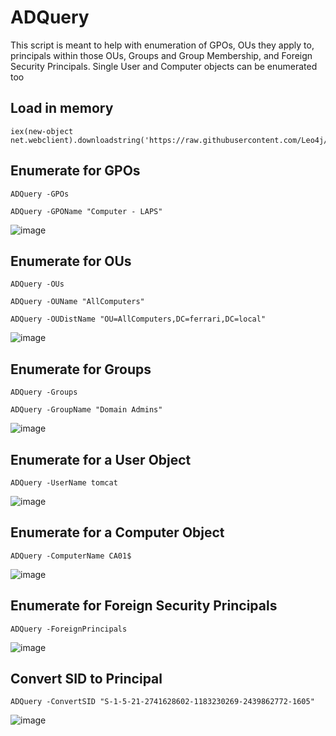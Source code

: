 # ADQuery

This script is meant to help with enumeration of GPOs, OUs they apply to, principals within those OUs, Groups and Group Membership, and Foreign Security Principals. Single User and Computer objects can be enumerated too

## Load in memory
```
iex(new-object net.webclient).downloadstring('https://raw.githubusercontent.com/Leo4j/ADQuery/main/ADQuery.ps1')
```

## Enumerate for GPOs
```
ADQuery -GPOs
```
```
ADQuery -GPOName "Computer - LAPS"
```
![image](https://github.com/user-attachments/assets/e04990ee-f3e7-4e8a-86af-fc9ac215fc2d)

## Enumerate for OUs
```
ADQuery -OUs
```
```
ADQuery -OUName "AllComputers"
```
```
ADQuery -OUDistName "OU=AllComputers,DC=ferrari,DC=local"
```
![image](https://github.com/user-attachments/assets/eb7b463b-8c0c-4963-be7b-9585773e4234)

## Enumerate for Groups
```
ADQuery -Groups
```
```
ADQuery -GroupName "Domain Admins"
```
![image](https://github.com/user-attachments/assets/123658c5-e221-43aa-8388-c42b95995bb9)


## Enumerate for a User Object
```
ADQuery -UserName tomcat
```
![image](https://github.com/user-attachments/assets/144e95c0-c32d-41db-92d2-4bd125b52faa)


## Enumerate for a Computer Object
```
ADQuery -ComputerName CA01$
```
![image](https://github.com/user-attachments/assets/5f222d14-6f3e-42a3-a708-d812a1b32b7b)


## Enumerate for Foreign Security Principals
```
ADQuery -ForeignPrincipals
```
![image](https://github.com/user-attachments/assets/28519160-c056-4a21-a5eb-afe7daae8603)

## Convert SID to Principal
```
ADQuery -ConvertSID "S-1-5-21-2741628602-1183230269-2439862772-1605"
```
![image](https://github.com/user-attachments/assets/e2e14ef3-f3a1-46e8-8d99-c48607895f6d)
